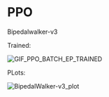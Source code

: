 # PPO

Bipedalwalker-v3


Trained:

![GIF_PPO_BATCH_EP_TRAINED](https://user-images.githubusercontent.com/63811972/151873041-1cae0884-cc55-420e-af6d-8b69142380e5.gif)

PLots:

![BipedalWalker-v3_plot](https://user-images.githubusercontent.com/63811972/151873082-84c458a8-4f7d-47f2-9cdc-4e217493551d.png)


